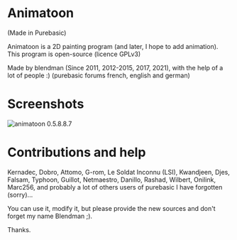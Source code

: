 # Animatoon

(Made in Purebasic)

Animatoon is a 2D painting program (and later, I hope to add animation).
This program is open-source (licence GPLv3)

Made by blendman (Since 2011, 2012-2015, 2017, 2021), with the help of a lot of people :) (purebasic forums french, english and german)

# Screenshots
![animatoon 0.5.8.8.7](https://github.com/blendman/animatoon/blob/main/screenshots/animatoon0.588.7.jpg)

# Contributions and help
Kernadec, Dobro, Attomo, G-rom, Le Soldat Inconnu (LSI), Kwandjeen, Djes, Falsam, Typhoon, Guillot, Netmaestro, Danillo, Rashad, Wilbert, Onilink, Marc256, and probably a lot of others users of purebasic I have forgotten (sorry)...


You can use it, modify it, but please provide the new sources and don't forget my name Blendman ;).


Thanks.

 
